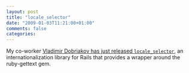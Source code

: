 ```yaml
---
layout: post
title: "locale_selector"
date: "2009-01-03T11:21:00+01:00"
comments: false
categories: 
---
```


<p>My co-worker <a href="/blog/vd/2009/01/rails_internati.html">Vladimir Dobriakov has just released <code>locale_selector</code></a>, an internationalization library for Rails that provides a wrapper around the ruby-gettext gem.</p>


